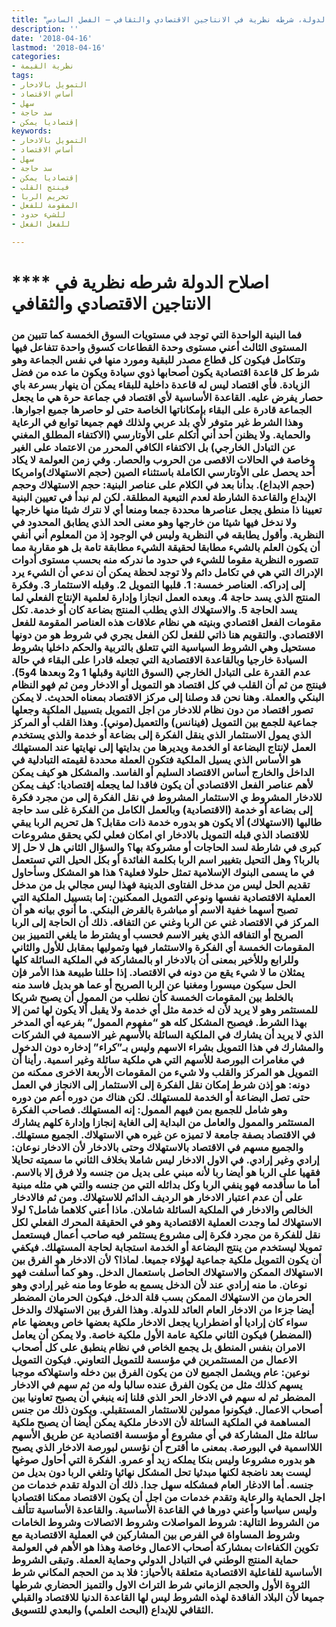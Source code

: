```yaml
---
title: "اصلاح الدولة، شرطه نظرية في الانتاجين الاقتصادي والثقافي – الفصل السادس"
description: ''
date: '2018-04-16'
lastmod: '2018-04-16'
categories:
- نظرية القيمة
tags:
- التمويل بالادخار
- أساس الاقتصاد
- سهل
- سد حاجة
- إقتصاديا يمكن
keywords:
- التمويل بالادخار
- أساس الاقتصاد
- سهل
- سد حاجة
- إقتصاديا يمكن
- فينتج القلب
- تحريم الربا
- المقومة للفعل
- للشيء حدود
- للفعل الفعل

---
```

# **** **اصلاح الدولة** شرطه نظرية في الانتاجين الاقتصادي والثقافي

### فما البنية الواحدة التي توجد في مستويات السوق الخمسة كما تتبين من المستوى الثالث أعني مستوى وحدة القطاعات كسوق واحدة تتفاعل فيها وتتكامل فيكون كل قطاع مصدر للبقية ومورد منها في نفس الجماعة وهو شرط كل قاعدة اقتصادية يكون أصحابها ذوي سيادة ويكون ما عده من فضل الزيادة. فأي اقتصاد ليس له قاعدة داخلية للبقاء يمكن أن ينهار بسرعة باي حصار يفرض عليه. القاعدة الأساسية لأي اقتصاد في جماعة حرة هي ما يجعل الجماعة قادرة على البقاء بإمكاناتها الخاصة حتى لو حاصرها جميع اجوارها. وهذا الشرط غير متوفر لأي بلد عربي ولذلك فهم جميعا توابع في الرعاية والحماية. ولا يظنن أحد أني أتكلم على الأوتارسي (الاكتفاء المطلق المغني عن التبادل الخارجي) بل الاكتفاء الكافي المحرر من الاعتماد على الغير وخاصة في الحالات الاقصى من الحروب والحصار. وفي زمن العولمة لا يكاد أحد يحصل على الأوتارسي الكاملة باستثناء الصين (حجم الاستهلاك)وامريكا (حجم الابداع). بدأنا بعد في الكلام على عناصر البنية: حجم الاستهلاك وحجم الإبداع والقاعدة الشارطة لعدم التبعية المطلقة. لكن لم نبدأ في تعيين البنية تعيينا ذا منطق يجعل عناصرها محددة جمعا ومنعا أي لا نترك شيئا منها خارجها ولا ندخل فيها شيئا من خارجها وهو معنى الحد الذي يطابق المحدود في النظرية. وأقول يطابقه في النظرية وليس في الوجود إذ من المعلوم أني أنفي أن يكون العلم بالشيء مطابقا لحقيقة الشيء مطابقة تامة بل هو مقاربة مما تتصوره النظرية مقوما للشيء في حدود ما ندركه منه بحسب مستوى أدوات الإدراك التي هي في تكامل دائم ولا توجد لحظة يمكن أن ندعي أن الشيء يرد إلى إدراكه. العناصر خمسة: 1. قلبها التمويل 2. وقبله الاستثمار 3. وفكرة المنتج الذي يسد حاجة 4. وبعده العمل انجازا وإدارة لعلمية الإنتاج الفعلي لما يسد الحاجة 5. والاستهلاك الذي يطلب المنتج بضاعة كان أو خدمة. تكل مقومات الفعل اقتصادي وبنيته هي نظام علاقات هذه العناصر المقومة للفعل الاقتصادي. والتقويم هنا ذاتي للفعل لكن الفعل يجري في شروط هو من دونها مستحيل وهي الشروط السياسية التي تتعلق بالتربية والحكم داخليا بشروط السيادة خارجيا وبالقاعدة الاقتصادية التي تجعله قادرا على البقاء في حالة عدم القدرة على التبادل الخارجي (السوق الثانية وقبلها 1 و2 وبعدها 4و5). فينتج من ثم أن القلب في كل اقتصاد هو التمويل أو الادخار ومن ثم فهو النظام البنكي والعملة. وهنا نحن قد وصلنا إلى مركز الاقتصاد بمعناه الحديث. لا يمكن تصور اقتصاد من دون نظام للادخار من اجل التمويل بتسييل الملكية وجعلها جماعية للجمع بين التمويل (فينانس) والتعميل(موني). وهذا القلب أو المركز الذي يمول الاستثمار الذي ينقل الفكرة إلى بضاعة أو خدمة والذي يستخدم العمل لإنتاج البضاعة او الخدمة ويديرها من بدايتها إلى نهايتها عند المستهلك هو الأساس الذي يسيل الملكية فتكون العملة محددة لقيمته التبادلية في الداخل والخارج أساس الاقتصاد السليم أو الفاسد. والمشكل هو كيف يمكن لأهم عناصر الفعل الاقتصادي أن يكون فاقدا لما يجعله إقتصاديا: كيف يمكن للادخار المشروط ي الاستثمار المشروط في نقل الفكرة إلى من مجرد فكرة إلى بضاعة أو خدمة (الاقتصادية) وبالعمل الكامل من الفكرة غلى سد حاجة طالبها (الاستهلاك) ألا يكون هو بدوره خدمة ذات مقابل؟ هل تحريم الربا يبقي للاقتصاد الذي قبله التمويل بالادخار اي امكان فعلي لكي يحقق مشروعات كبرى في شارطة لسد الحاجات أو مشروكة بها؟ والسؤال الثاني هل لا حل إلا بالربا؟ وهل التحيل بتغيير اسم الربا بكلمة الفائدة أو بكل الحيل التي تستعمل في ما يسمى البنوك الإسلامية تمثل حلولا فعلية؟ هذا هو المشكل وسأحاول تقديم الحل ليس من مدخل الفتاوى الدينية فهذا ليس مجالي بل من مدخل العملية الاقتصادية نفسها ونوعي التمويل الممكنين: إما بتسييل الملكية التي تصبح أسهما خفية الاسم أو مباشرة بالقرض البنكي. ما أنوي بيانه هو أن المركز في الاقتصاد غني عن الربا وغني عن التفاقه. ذلك أن الحاجة إلى الربا الصريح أو التفاقه الذي يغير الاسم فحسب أو يشترط ما يلغي التمييز بين المقومات الخمسة أي الفكرة والاستثمار فيها وتموليها بمقابل للأول والثاني وللرابع وللأخير بمعنى أن بالادخار او بالمشاركة في الملكية السائلة كلها يمثلان ما لا شيء يقع من دونه في الاقتصاد. إذا حللنا طبيعة هذا الأمر فإن الحل سيكون ميسورا ومغنيا عن الربا الصريح أو عما هو بديل فاسد منه بالخلط بين المقومات الخمسة كأن نطلب من الممول أن يصبح شريكا للمستثمر وهو لا يريد لأن له خدمة مثل أي خدمة ولا يقبل ألا يكون لها ثمن إلا بهذا الشرط. فيصبح المشكل كله هو “مفهوم الممول” بفرعيه أي المدخر الذي لا يريد أن يشارك في الملكية السائلة بالأسهم غير الاسمية في الشركات والمشارك في هذا التمويل بشراء الاسهم وليس بـ”كراء” إدخاره دون الدخول في مغامرات البورصة للأسهم التي هي ملكية سائلة وغير اسمية. رأينا أن التمويل هو المركز والقلب ولا شيء من المقومات الأربعة الاخرى ممكنه من دونه: هو إذن شرط إمكان نقل الفكرة إلى الاستثمار إلى الانجاز في العمل حتى تصل البضاعة أو الخدمة للمستهلك. لكن هناك من دوره أعم من دوره وهو شامل للجميع بمن فيهم الممول: إنه المستهلك. فصاحب الفكرة المستثمر والممول والعامل من البداية إلى الغاية إنجازا وإدارة كلهم يشارك في الاقتصاد بصفة جامعة لا تميزه عن غيره هي الاستهلاك. الجميع مستهلك. والجميع مسهم في الاقتصاد بالاستهلاك وحتى بالادخار لأن الادخار نوعان: إرادي وغير إرادي. في الاول الادخار ليس شاملا بخلاف الثاني ما سميته تحايلا فقهيا على الربا هو أيضا ربا لأنه مبني على بديل من جنسه ولا فرق إلا بالاسم. أما ما سأقدمه فهو ينفي الربا وكل بدائله التي من جنسه والتي هي مثله مبنية على أن عدم اعتبار الادخار هو الرديف الدائم للاستهلاك. ومن ثم فالادخار الخالص والادخار في الملكية السائلة شاملان. ماذا أعني كلاهما شامل؟ لولا الاستهلاك لما وجدت العملية الاقتصادية وهو في الحقيقة المحرك الفعلي لكل نقل للفكرة من مجرد فكرة إلى مشروع يستثمر فيه صاحب أعمال فيستعمل تمويلا ليستخدم من ينتج البضاعة أو الخدمة استجابة لحاجة المستهلك. فيكفي أن يكون التمويل ملكية جماعية لهؤلاء جميعا. لماذا؟ لأن الادخار هو الفرق بين الاستهلاك الممكن والاستهلاك الحاصل باستعمال الدخل. وهو كما أسلفت فهو نوعان. ما منه إرادي عند لأن الدخل يسمع به طوعا وما منه غير إرادي وهو الحرمان من الاستهلاك الممكن بسب قلة الدخل. فيكون الحرمان المضطر أيضا جزءا من الادخار العام العائد للدولة. وهذا الفرق بين الاستهلاك والدخل سواء كان إراديا أو اضطراريا يجعل الادخار ملكية بعضها خاص وبعضها عام (المضطر) فيكون الثاني ملكية عامة الأول ملكية خاصة. ولا يمكن أن يعامل الامران بنفس المنطق بل يجمع الخاص في نظام ينطبق على كل أصحاب الاعمال من المستثمرين في مؤسسة للتمويل التعاوني. فيكون التمويل نوعين: عام ويشمل الجميع لان من يكون الفرق بين دخله واستهلاكه موجبا يسهم كذلك مثل من يكون الفرق عنده سالبا وله من ثم سهم في الادخار المضطر ثم له سهم في الادخار الحر الذي قلنا إنه ينبغي أن يصبح تعاونيا بين أصحاب الاعمال. فيكونوا ممولين للاستثمار المستقبلي. ويكون ذلك من جنس المساهمة في الملكية السائلة لأن الادخار ملكية يمكن أيضا أن يصبح ملكية سائلة مثل المشاركة في أي مشروع أو مؤسسة اقتصادية عن طريق الأسهم اللااسمية في البورصة. بمعنى ما أقترح أن نؤسس لبورصة الادخار الذي يصبح هو بدوره مشروعا وليس بنكا يملكه زيد أو عمرو. الفكرة التي أحاول صوغها ليست بعد ناضجة لكنها مبدئيا تحل المشكل نهائيا وتلغي الربا دون بديل من جنسه. أما الادغار العام فمشكله سهل جدا. ذلك أن الدولة تقدم خدمات من اجل الحماية والرعاية وتقدم خدمات من اجل أن يكون الاقتصاد ممكنا اقتصاديا وليس سياسيا وأعني دورها في القاعدة الأساسية. والقاعدة الأساسية تتألف من الشروط التالية: شروط المواصلات وشروط الاتصالات وشروط الخامات وشروط المساواة في الفرص بين المشاركين في العملية الاقتصادية مع تكوين الكفاءات بمشاركة أصحاب الاعمال وخاصة وهذا هو الأهم في العولمة حماية المنتج الوطني في التبادل الدولي وحماية العملة. وتبقى الشروط الأساسية للفاعلية الاقتصادية متعلقة بالأحياز: فلا بد من الحجم المكاني شرط الثروة الأول والحجم الزماني شرط التراث الاول والتميز الحضاري شرطها جميعا لأن البلاد الفاقدة لهذه الشروط ليس لها القاعدة الدنيا للاقتصاد والقبلي الثقافي للإبداع (البحث العلمي) والبعدي للتسويق.

###